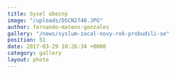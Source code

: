 ```yaml
---
title: Sysel obecný
image: "/uploads/DSCN2748.JPG"
author: fernando-mateos-gonzales
gallery: "/news/syslum-zacal-novy-rok-probudili-se"
position: 51
date: 2017-03-29 18:26:34 +0000
category: gallery
layout: photo
---
```

